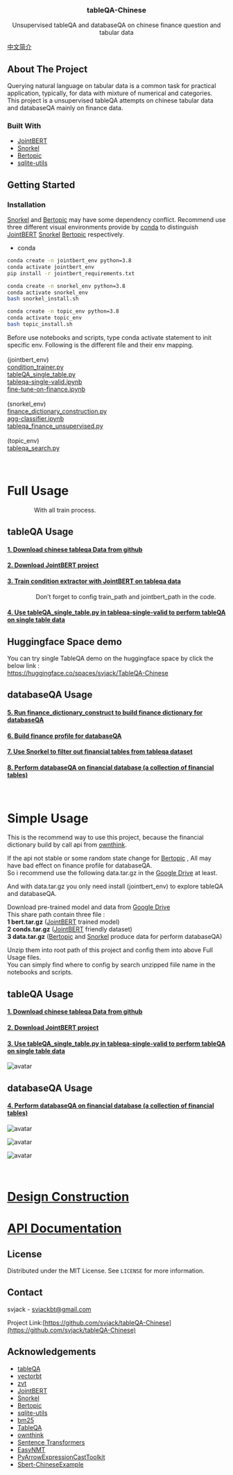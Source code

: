 <!-- PROJECT LOGO -->
<br />
<p align="center">
  <h3 align="center">tableQA-Chinese</h3>

  <p align="center">
   		Unsupervised tableQA  and databaseQA on chinese finance question and tabular data
    <br />
  </p>
</p>

[中文简介](README.md)

<!-- TABLE OF CONTENTS -->


<!-- ABOUT THE PROJECT -->
## About The Project

<!--
[![Product Name Screen Shot][product-screenshot]](https://example.com)
-->


<!--
There are many great README templates available on GitHub, however, I didn't find one that really suit my needs so I created this enhanced one. I want to create a README template so amazing that it'll be the last one you ever need.
-->

Querying natural language on tabular data is a common task for practical application, typically, for data with mixture of numerical and categories.
This project is a unsupervised tableQA attempts on chinese tabular data and databaseQA mainly on finance data.

<!--
Here's why:
* Your time should be focused on creating something amazing. A project that solves a problem and helps others
* You shouldn't be doing the same tasks over and over like creating a README from scratch
* You should element DRY principles to the rest of your life :smile:

Of course, no one template will serve all projects since your needs may be different. So I'll be adding more in the near future. You may also suggest changes by forking this repo and creating a pull request or opening an issue.

A list of commonly used resources that I find helpful are listed in the acknowledgements.
-->
### Built With
<!--
This section should list any major frameworks that you built your project using. Leave any add-ons/plugins for the acknowledgements section. Here are a few examples.
* [Bootstrap](https://getbootstrap.com)
* [JQuery](https://jquery.com)
* [Laravel](https://laravel.com)

* [Prophet](https://www.prophet.com/)
* [Scikit-Hts](https://github.com/carlomazzaferro/scikit-hts)
* [Hyperopt](https://github.com/hyperopt/hyperopt)

* [Gensim](https://github.com/RaRe-Technologies/gensim)
* [Wikipedia2Vec](https://github.com/wikipedia2vec/wikipedia2vec)
-->
* [JointBERT](https://github.com/monologg/JointBERT)
* [Snorkel](https://github.com/snorkel-team/snorkel)
* [Bertopic](https://github.com/MaartenGr/BERTopic)
* [sqlite-utils](https://github.com/simonw/sqlite-utils)



<!-- GETTING STARTED -->
## Getting Started
<!--
This is an example of how you may give instructions on setting up your project locally.
To get a local copy up and running follow these simple example steps.
-->

<!--
### Prerequisites

This is an example of how to list things you need to use the software and how to install them.
* npm
```sh
npm install npm@latest -g
```
-->

### Installation
[Snorkel](https://github.com/snorkel-team/snorkel) and [Bertopic](https://github.com/MaartenGr/BERTopic) may have some dependency conflict.
Recommend use three different visual environments provide by [conda](https://docs.conda.io/en/latest/) to distinguish [JointBERT](https://github.com/monologg/JointBERT) [Snorkel](https://github.com/snorkel-team/snorkel) [Bertopic](https://github.com/MaartenGr/BERTopic) respectively.

* conda
```sh
conda create -n jointbert_env python=3.8
conda activate jointbert_env
pip install -r jointbert_requirements.txt

conda create -n snorkel_env python=3.8
conda activate snorkel_env
bash snorkel_install.sh

conda create -n topic_env python=3.8
conda activate topic_env
bash topic_install.sh
```
Before use notebooks and scripts, type conda activate statement to init specific env.
Following is the different file and their env mapping.<br/>
<br/>
(jointbert_env)<br/>
[condition_trainer.py](https://github.com/svjack/tableQA-Chinese/blob/main/script/condition_trainer.py)<br/>
[tableQA_single_table.py](https://github.com/svjack/tableQA-Chinese/blob/main/script/tableQA_single_table.py)<br/>
[tableqa-single-valid.ipynb](https://github.com/svjack/tableQA-Chinese/blob/main/notebook/tableqa-single-valid.ipynb)<br/>
[fine-tune-on-finance.ipynb](https://github.com/svjack/tableQA-Chinese/blob/main/notebook/fine-tune-on-finance.ipynb)<br/>
<br/>
(snorkel_env)<br/>
[finance_dictionary_construction.py](https://github.com/svjack/tableQA-Chinese/blob/main/script/finance_dictionary_construct.py)<br/>
[agg-classifier.ipynb](https://github.com/svjack/tableQA-Chinese/blob/main/notebook/agg-classifier.ipynb)<br/>
[tableqa_finance_unsupervised.py](https://github.com/svjack/tableQA-Chinese/blob/main/script/tableqa_finance_unsupervised.py)<br/>
<br/>
(topic_env)<br/>
[tableqa_search.py](https://github.com/svjack/tableQA-Chinese/blob/main/script/tableqa_search.py)<br/>
<br/>
<br/>

<!-- USAGE EXAMPLES -->

<h1><b>Full Usage</b></h1>
&ensp; &ensp; &ensp; &ensp; &ensp; &ensp;With all train process.

## tableQA Usage
<!--
Use this space to show useful examples of how a project can be used. Additional screenshots, code examples and demos work well in this space. You may also link to more resources.

_For more examples, please refer to the [Documentation](https://example.com)_
-->

<h4>
<p>
<a href="https://github.com/ZhuiyiTechnology/TableQA">
1. Download chinese tableqa Data from github</a>
</p>
</h4>

<h4>
<p>
<a href="https://github.com/monologg/JointBERT">
2. Download JointBERT project</a>
</p>
</h4>

<h4>
<p>
<a href="https://github.com/svjack/tableQA-Chinese/blob/main/script/condition_trainer.py">3. Train condition extractor with JointBERT on tableqa data</a>
</p>
</h4>
&ensp; &ensp; &ensp; &ensp; &ensp; &ensp; Don’t forget to config train_path and jointbert_path in the code.

<h4>
<p>
<a href="https://github.com/svjack/tableQA-Chinese/blob/main/notebook/tableqa-single-valid.ipynb">4. Use tableQA_single_table.py in tableqa-single-valid  to perform tableQA on single table data</a>
</p>
</h4>

## Huggingface Space demo 
You can try single TableQA demo on the huggingface space by click the below link : <br/>
https://huggingface.co/spaces/svjack/TableQA-Chinese

## databaseQA Usage

<h4>
<p>
<a href="https://github.com/svjack/tableQA-Chinese/blob/main/script/finance_dictionary_construct.py">5. Run finance_dictionary_construct to build finance dictionary for databaseQA</a>
</p>
</h4>

<h4>
<p>
<a href="https://github.com/svjack/tableQA-Chinese/blob/main/script/tableqa_search.py">6. Build finance profile for databaseQA</a>
</p>
</h4>

<h4>
<p>
<a href="https://github.com/svjack/tableQA-Chinese/blob/main/script/tableqa_finance_unsupervised.py">7. Use Snorkel to filter out financial tables from tableqa dataset</a>
</p>
</h4>

<h4>
<p>
<a href="https://github.com/svjack/tableQA-Chinese/blob/main/notebook/fine-tune-on-finance.ipynb">8. Perform databaseQA on financial database (a collection of financial tables)</a>
</p>
</h4>

<br/>

<h1><b>Simple Usage</b></h1>

This is the recommend way to use this project, because the financial dictionary build by call api from [ownthink](https://github.com/ownthink/KnowledgeGraphData).<br/>

If the api not stable or some random state change for [Bertopic](https://github.com/MaartenGr/BERTopic) , All may have bad effect on  finance profile for databaseQA. <br/>
So i recommend use the following data.tar.gz in the  [Google Drive](https://drive.google.com/drive/folders/19NcYWybSBi_44zfcbtstLXk5rB_SymJt?usp=sharing) at least.<br/>

And with data.tar.gz you only need install (jointbert_env) to explore tableQA and databaseQA.<br/>

Download pre-trained model and data from [Google Drive](https://drive.google.com/drive/folders/19NcYWybSBi_44zfcbtstLXk5rB_SymJt?usp=sharing)<br/>
This share path contain three file :<br/>
 <b>1 bert.tar.gz</b> ([JointBERT](https://github.com/monologg/JointBERT) trained model) <br/>
 <b>2 conds.tar.gz</b> ([JointBERT](https://github.com/monologg/JointBERT) friendly dataset) <br/>
 <b>3 data.tar.gz</b> ([Bertopic](https://github.com/MaartenGr/BERTopic) and [Snorkel](https://github.com/snorkel-team/snorkel) produce data for perform databaseQA)<br/>

Unzip them into root path of this project and config them into above Full Usage files.<br/>
You can simply find where to config by search unzipped fiile name in the notebooks and scripts.<br/>

## tableQA Usage
<!--
Use this space to show useful examples of how a project can be used. Additional screenshots, code examples and demos work well in this space. You may also link to more resources.

_For more examples, please refer to the [Documentation](https://example.com)_
-->

<h4>
<p>
<a href="https://github.com/ZhuiyiTechnology/TableQA">
1. Download chinese tableqa Data from github</a>
</p>
</h4>

<h4>
<p>
<a href="https://github.com/monologg/JointBERT">
2. Download JointBERT project</a>
</p>
</h4>

<h4>
<p>
<a href="https://github.com/svjack/tableQA-Chinese/blob/main/notebook/tableqa-single-valid.ipynb"> 3. Use tableQA_single_table.py in tableqa-single-valid  to perform tableQA on single table data</a>
</p>
</h4>

![avatar](IMG_0900.jpeg)

## databaseQA Usage
<h4>
<p>
<a href="https://github.com/svjack/tableQA-Chinese/blob/main/notebook/fine-tune-on-finance.ipynb">4. Perform databaseQA on financial database (a collection of financial tables)</a>
</p>
</h4>

![avatar](IMG_0901.jpeg)

![avatar](IMG_0907.jpeg)

![avatar](IMG_0904.jpeg)

<br/>

<h1>
<p>
<a href="https://github.com/svjack/tableQA-Chinese/blob/main/tableQA_construction.md"> Design Construction</a>
</p>
</h1>

<h1>
<p>
<a href="https://github.com/svjack/tableQA-Chinese/blob/main/tableQA_api_documentation.md"> API Documentation</a>
</p>
</h1>


<!-- LICENSE -->
## License

Distributed under the MIT License. See `LICENSE` for more information.



<!-- CONTACT -->
## Contact

<!--
Your Name - [@your_twitter](https://twitter.com/your_username) - email@example.com
-->
svjack - svjackbt@gmail.com

<!--
Project Link: [https://github.com/your_username/repo_name](https://github.com/your_username/repo_name)
-->
Project Link:[https://github.com/svjack/tableQA-Chinese](https://github.com/svjack/tableQA-Chinese)


<!-- ACKNOWLEDGEMENTS -->
## Acknowledgements
<!--
* [GitHub Emoji Cheat Sheet](https://www.webpagefx.com/tools/emoji-cheat-sheet)
* [Img Shields](https://shields.io)
* [Choose an Open Source License](https://choosealicense.com)
* [GitHub Pages](https://pages.github.com)
* [Animate.css](https://daneden.github.io/animate.css)
* [Loaders.css](https://connoratherton.com/loaders)
* [Slick Carousel](https://kenwheeler.github.io/slick)
* [Smooth Scroll](https://github.com/cferdinandi/smooth-scroll)
* [Sticky Kit](http://leafo.net/sticky-kit)
* [JVectorMap](http://jvectormap.com)
* [Font Awesome](https://fontawesome.com)
-->

* [tableQA](https://github.com/abhijithneilabraham/tableQA)
* [vectorbt](https://github.com/polakowo/vectorbt)
* [zvt](https://github.com/zvtvz/zvt)
* [JointBERT](https://github.com/monologg/JointBERT)
* [Snorkel](https://github.com/snorkel-team/snorkel)
* [Bertopic](https://github.com/MaartenGr/BERTopic)
* [sqlite-utils](https://github.com/simonw/sqlite-utils)
* [bm25](https://github.com/dorianbrown/rank_bm25)
* [TableQA](https://github.com/ZhuiyiTechnology/TableQA)
* [ownthink](https://github.com/ownthink/KnowledgeGraphData)
* [Sentence Transformers](https://github.com/UKPLab/sentence-transformers)
* [EasyNMT](https://github.com/UKPLab/EasyNMT)
* [PyArrowExpressionCastToolkit](https://github.com/svjack/PyArrowExpressionCastToolkit)
* [Sbert-ChineseExample](https://github.com/svjack/Sbert-ChineseExample)

<!-- MARKDOWN LINKS & IMAGES -->
<!-- https://www.markdownguide.org/basic-syntax/#reference-style-links -->
[contributors-shield]: https://img.shields.io/github/contributors/othneildrew/Best-README-Template.svg?style=flat-square
[contributors-url]: https://github.com/othneildrew/Best-README-Template/graphs/contributors
[forks-shield]: https://img.shields.io/github/forks/othneildrew/Best-README-Template.svg?style=flat-square
[forks-url]: https://github.com/othneildrew/Best-README-Template/network/members
[stars-shield]: https://img.shields.io/github/stars/othneildrew/Best-README-Template.svg?style=flat-square
[stars-url]: https://github.com/othneildrew/Best-README-Template/stargazers
[issues-shield]: https://img.shields.io/github/issues/othneildrew/Best-README-Template.svg?style=flat-square
[issues-url]: https://github.com/othneildrew/Best-README-Template/issues
[license-shield]: https://img.shields.io/github/license/othneildrew/Best-README-Template.svg?style=flat-square
[license-url]: https://github.com/othneildrew/Best-README-Template/blob/master/LICENSE.txt
[linkedin-shield]: https://img.shields.io/badge/-LinkedIn-black.svg?style=flat-square&logo=linkedin&colorB=555
[linkedin-url]: https://linkedin.com/in/othneildrew
[product-screenshot]: images/screenshot.png


